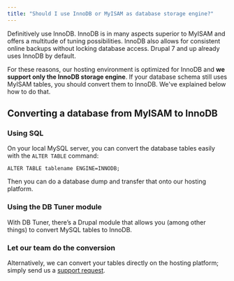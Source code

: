 ```yaml
---
title: "Should I use InnoDB or MyISAM as database storage engine?"
---
```


Definitively use InnoDB. InnoDB is in many aspects superior to MyISAM
and offers a multitude of tuning possibilities. InnoDB also allows for
consistent online backups without locking database access. Drupal 7 and
up already uses InnoDB by default.

For these reasons, our hosting environment is optimized for InnoDB and
**we support only the InnoDB storage engine**. If your database schema still
uses MyISAM tables, you should convert them to InnoDB. We've explained
below how to do that.

## Converting a database from MyISAM to InnoDB
### Using SQL

On your local MySQL server, you can convert the database tables easily
with the `ALTER TABLE` command:

`ALTER TABLE tablename ENGINE=INNODB;`

Then you can do a database dump and transfer that onto our hosting
platform.

### Using the DB Tuner module

With DB Tuner, there’s a Drupal module that allows you (among other
things) to convert MySQL tables to InnoDB.

### Let our team do the conversion

Alternatively, we can convert your tables directly on the hosting
platform; simply send us a [support request](http://support.freistil.it).
